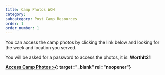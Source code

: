 ```yaml
---
title: Camp Photos WOH
category:
subcategory: Post Camp Resources
order: 1
order_number: 1
---
```

You can access the camp photos by clicking the link below and looking for the week and location you served.

You will be asked for a password to access the photos, it is: **WorthIt21**

[**Access&nbsp;**](__notset__)**[Camp Photos &gt;](https://groupcares-my.sharepoint.com/:f:/g/personal/admin_groupcares_org/EuUzGpbKu8VDjANh6fDUO8sB_HOv7bcFSfvl67adYDhpWA){: target="_blank" rel="noopener"}**
